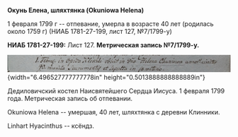 **Окунь Елена, шляхтянка (Okuniowa Helena)**

1 февраля 1799 г -- отпевание, умерла в возрасте 40 лет (родилась около
1759 г) (НИАБ 1781-27-199, лист 127, №7/1799-у)

**НИАБ 1781-27-199:** Лист 127. **Метрическая запись №7/1799-у.**

![](./media/0befa320a9a20f63b99ab92cc26aac86637c3989.png){width="6.496527777777778in"
height="0.5013888888888889in"}

Дедиловичский костел Наисвятейшего Сердца Иисуса. 1 февраля 1799 года.
Метрическая запись об отпевании.

Okuniowa Helena -- умершая, 40 лет, шляхтянка с деревни Клинники.

Linhart Hyacinthus -- ксёндз.
